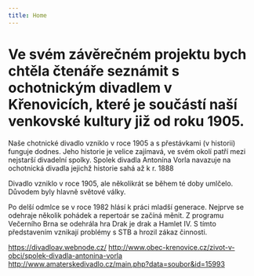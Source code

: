 ```yaml
---
title: Home
---
```


# **Ve svém závěrečném projektu bych chtěla čtenáře seznámit s ochotnickým divadlem v Křenovicích, které je součástí naší venkovské kultury již od roku 1905.**

Naše chotnické divadlo vzniklo v roce 1905 a s přestávkami (v historii) funguje dodnes. Jeho historie je velice zajímavá, ve svém okolí patří mezi nejstarší divadelní spolky. Spolek divadla Antonína Vorla navazuje na ochotnická divadla jejichž historie sahá až k r. 1888

Divadlo vzniklo v roce 1905, ale několikrát se během té doby umlčelo. Důvodem byly hlavně světové války.

Po delší odmlce se v roce 1982 hlásí k práci mladší generace. Nejprve se odehraje několik pohádek a repertoár se začíná měnit. Z programu Večerního Brna se odehrála hra Drak je drak a Hamlet IV. S tímto představením vznikají problémy s STB a hrozil zákaz činnosti.


https://divadloav.webnode.cz/
http://www.obec-krenovice.cz/zivot-v-obci/spolek-divadla-antonina-vorla
http://www.amaterskedivadlo.cz/main.php?data=soubor&id=15993

